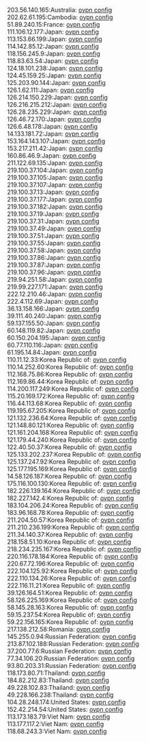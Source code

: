 203.56.140.165:Australia: [ovpn config](vpn/203_56_140_165.ovpn)  
202.62.61.195:Cambodia: [ovpn config](vpn/202_62_61_195.ovpn)  
51.89.240.15:France: [ovpn config](vpn/51_89_240_15.ovpn)  
111.106.12.177:Japan: [ovpn config](vpn/111_106_12_177.ovpn)  
113.153.66.199:Japan: [ovpn config](vpn/113_153_66_199.ovpn)  
114.142.85.12:Japan: [ovpn config](vpn/114_142_85_12.ovpn)  
118.156.245.9:Japan: [ovpn config](vpn/118_156_245_9.ovpn)  
118.83.63.54:Japan: [ovpn config](vpn/118_83_63_54.ovpn)  
124.18.101.238:Japan: [ovpn config](vpn/124_18_101_238.ovpn)  
124.45.159.25:Japan: [ovpn config](vpn/124_45_159_25.ovpn)  
125.203.90.144:Japan: [ovpn config](vpn/125_203_90_144.ovpn)  
126.1.62.111:Japan: [ovpn config](vpn/126_1_62_111.ovpn)  
126.214.150.229:Japan: [ovpn config](vpn/126_214_150_229.ovpn)  
126.216.215.212:Japan: [ovpn config](vpn/126_216_215_212.ovpn)  
126.28.235.229:Japan: [ovpn config](vpn/126_28_235_229.ovpn)  
126.46.72.170:Japan: [ovpn config](vpn/126_46_72_170.ovpn)  
126.6.48.178:Japan: [ovpn config](vpn/126_6_48_178.ovpn)  
14.133.181.72:Japan: [ovpn config](vpn/14_133_181_72.ovpn)  
153.164.143.107:Japan: [ovpn config](vpn/153_164_143_107.ovpn)  
153.217.211.42:Japan: [ovpn config](vpn/153_217_211_42.ovpn)  
160.86.46.9:Japan: [ovpn config](vpn/160_86_46_9.ovpn)  
211.122.69.135:Japan: [ovpn config](vpn/211_122_69_135.ovpn)  
219.100.37.104:Japan: [ovpn config](vpn/219_100_37_104.ovpn)  
219.100.37.105:Japan: [ovpn config](vpn/219_100_37_105.ovpn)  
219.100.37.107:Japan: [ovpn config](vpn/219_100_37_107.ovpn)  
219.100.37.13:Japan: [ovpn config](vpn/219_100_37_13.ovpn)  
219.100.37.177:Japan: [ovpn config](vpn/219_100_37_177.ovpn)  
219.100.37.182:Japan: [ovpn config](vpn/219_100_37_182.ovpn)  
219.100.37.19:Japan: [ovpn config](vpn/219_100_37_19.ovpn)  
219.100.37.31:Japan: [ovpn config](vpn/219_100_37_31.ovpn)  
219.100.37.49:Japan: [ovpn config](vpn/219_100_37_49.ovpn)  
219.100.37.51:Japan: [ovpn config](vpn/219_100_37_51.ovpn)  
219.100.37.55:Japan: [ovpn config](vpn/219_100_37_55.ovpn)  
219.100.37.58:Japan: [ovpn config](vpn/219_100_37_58.ovpn)  
219.100.37.86:Japan: [ovpn config](vpn/219_100_37_86.ovpn)  
219.100.37.87:Japan: [ovpn config](vpn/219_100_37_87.ovpn)  
219.100.37.96:Japan: [ovpn config](vpn/219_100_37_96.ovpn)  
219.94.251.58:Japan: [ovpn config](vpn/219_94_251_58.ovpn)  
219.99.227.171:Japan: [ovpn config](vpn/219_99_227_171.ovpn)  
222.12.210.46:Japan: [ovpn config](vpn/222_12_210_46.ovpn)  
222.4.112.69:Japan: [ovpn config](vpn/222_4_112_69.ovpn)  
36.13.158.166:Japan: [ovpn config](vpn/36_13_158_166.ovpn)  
39.111.40.240:Japan: [ovpn config](vpn/39_111_40_240.ovpn)  
59.137.155.50:Japan: [ovpn config](vpn/59_137_155_50.ovpn)  
60.148.119.82:Japan: [ovpn config](vpn/60_148_119_82.ovpn)  
60.150.204.195:Japan: [ovpn config](vpn/60_150_204_195.ovpn)  
60.77.110.116:Japan: [ovpn config](vpn/60_77_110_116.ovpn)  
61.195.14.84:Japan: [ovpn config](vpn/61_195_14_84.ovpn)  
110.11.12.33:Korea Republic of: [ovpn config](vpn/110_11_12_33.ovpn)  
110.14.252.60:Korea Republic of: [ovpn config](vpn/110_14_252_60.ovpn)  
112.168.75.86:Korea Republic of: [ovpn config](vpn/112_168_75_86.ovpn)  
112.169.86.44:Korea Republic of: [ovpn config](vpn/112_169_86_44.ovpn)  
114.200.117.249:Korea Republic of: [ovpn config](vpn/114_200_117_249.ovpn)  
115.20.169.172:Korea Republic of: [ovpn config](vpn/115_20_169_172.ovpn)  
116.44.113.68:Korea Republic of: [ovpn config](vpn/116_44_113_68.ovpn)  
119.195.67.205:Korea Republic of: [ovpn config](vpn/119_195_67_205.ovpn)  
121.132.236.64:Korea Republic of: [ovpn config](vpn/121_132_236_64.ovpn)  
121.148.80.121:Korea Republic of: [ovpn config](vpn/121_148_80_121.ovpn)  
121.161.204.168:Korea Republic of: [ovpn config](vpn/121_161_204_168.ovpn)  
121.179.44.240:Korea Republic of: [ovpn config](vpn/121_179_44_240.ovpn)  
122.40.50.37:Korea Republic of: [ovpn config](vpn/122_40_50_37.ovpn)  
125.133.202.237:Korea Republic of: [ovpn config](vpn/125_133_202_237.ovpn)  
125.137.247.92:Korea Republic of: [ovpn config](vpn/125_137_247_92.ovpn)  
125.177.195.169:Korea Republic of: [ovpn config](vpn/125_177_195_169.ovpn)  
14.58.126.187:Korea Republic of: [ovpn config](vpn/14_58_126_187.ovpn)  
175.116.100.130:Korea Republic of: [ovpn config](vpn/175_116_100_130.ovpn)  
182.226.139.164:Korea Republic of: [ovpn config](vpn/182_226_139_164.ovpn)  
182.227.142.4:Korea Republic of: [ovpn config](vpn/182_227_142_4.ovpn)  
183.104.206.24:Korea Republic of: [ovpn config](vpn/183_104_206_24.ovpn)  
183.96.168.78:Korea Republic of: [ovpn config](vpn/183_96_168_78.ovpn)  
211.204.50.57:Korea Republic of: [ovpn config](vpn/211_204_50_57.ovpn)  
211.210.236.199:Korea Republic of: [ovpn config](vpn/211_210_236_199.ovpn)  
211.34.140.37:Korea Republic of: [ovpn config](vpn/211_34_140_37.ovpn)  
218.158.51.10:Korea Republic of: [ovpn config](vpn/218_158_51_10.ovpn)  
218.234.235.167:Korea Republic of: [ovpn config](vpn/218_234_235_167.ovpn)  
220.116.178.184:Korea Republic of: [ovpn config](vpn/220_116_178_184.ovpn)  
220.67.72.196:Korea Republic of: [ovpn config](vpn/220_67_72_196.ovpn)  
222.104.125.92:Korea Republic of: [ovpn config](vpn/222_104_125_92.ovpn)  
222.110.134.26:Korea Republic of: [ovpn config](vpn/222_110_134_26.ovpn)  
222.116.11.21:Korea Republic of: [ovpn config](vpn/222_116_11_21.ovpn)  
39.126.164.51:Korea Republic of: [ovpn config](vpn/39_126_164_51.ovpn)  
58.126.225.169:Korea Republic of: [ovpn config](vpn/58_126_225_169.ovpn)  
58.145.28.163:Korea Republic of: [ovpn config](vpn/58_145_28_163.ovpn)  
59.15.237.54:Korea Republic of: [ovpn config](vpn/59_15_237_54.ovpn)  
59.22.156.165:Korea Republic of: [ovpn config](vpn/59_22_156_165.ovpn)  
217.138.212.58:Romania: [ovpn config](vpn/217_138_212_58.ovpn)  
145.255.0.94:Russian Federation: [ovpn config](vpn/145_255_0_94.ovpn)  
213.87.102.188:Russian Federation: [ovpn config](vpn/213_87_102_188.ovpn)  
37.200.77.6:Russian Federation: [ovpn config](vpn/37_200_77_6.ovpn)  
77.34.106.20:Russian Federation: [ovpn config](vpn/77_34_106_20.ovpn)  
93.80.203.31:Russian Federation: [ovpn config](vpn/93_80_203_31.ovpn)  
118.173.80.71:Thailand: [ovpn config](vpn/118_173_80_71.ovpn)  
184.82.212.83:Thailand: [ovpn config](vpn/184_82_212_83.ovpn)  
49.228.102.83:Thailand: [ovpn config](vpn/49_228_102_83.ovpn)  
49.228.166.238:Thailand: [ovpn config](vpn/49_228_166_238.ovpn)  
104.28.248.174:United States: [ovpn config](vpn/104_28_248_174.ovpn)  
152.42.214.54:United States: [ovpn config](vpn/152_42_214_54.ovpn)  
113.173.183.79:Viet Nam: [ovpn config](vpn/113_173_183_79.ovpn)  
113.177.117.2:Viet Nam: [ovpn config](vpn/113_177_117_2.ovpn)  
118.68.243.3:Viet Nam: [ovpn config](vpn/118_68_243_3.ovpn)  
